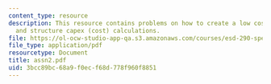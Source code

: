 ```yaml
---
content_type: resource
description: This resource contains problems on how to create a low cost super-tag
  and structure capex (cost) calculations.
file: https://ol-ocw-studio-app-qa.s3.amazonaws.com/courses/esd-290-special-topics-in-supply-chain-management-spring-2005/3bcc89bc68a9f0ecf68d778f960f8851_assn2.pdf
file_type: application/pdf
resourcetype: Document
title: assn2.pdf
uid: 3bcc89bc-68a9-f0ec-f68d-778f960f8851
---
```

